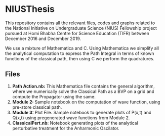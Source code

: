 # NIUSThesis
This repository contains all the relevant files, codes and graphs related to the National Initiative on Undergraduate Science (NIUS) Fellowship project pursued at Homi Bhabha Centre for Science Education (TIFR) between December 2016 and December 2019.

We use a mixture of Mathematica and C. Using Mathematica we simplify all the analytical computation to express the Path Integral in terms of known functions of the classical path, then using C we perform the quadratures.

## Files

1. **Path Action.nb:** This Mathematica file contains the general algorithm, where we numerically solve the Classical Path as a BVP on a grid and compute the Propagator using the same.
2. **Module 2:** Sample notebook on the computation of wave function, using pre-store classical path.
3. **Module 3:** Plot File. Sample notebook to generate plots of P(x,t) and Q(x,t) using pregenerated wave functions from Module 2.
4. **ClassicalPert.nb:** Notebook generating plots of the analytical perturbative treatment for the Anharmonic Oscilator. 
